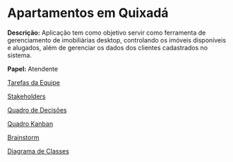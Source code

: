# Apartamentos em Quixadá

**Descrição:** Aplicação tem como objetivo servir como ferramenta de gerenciamento de imobiliárias desktop, controlando os imóveis disponíveis e alugados, além de gerenciar os dados dos clientes cadastrados no sistema.

**Papel:** Atendente

[Tarefas da Equipe](https://www.notion.so/Tarefas-da-Equipe-3169546d28d744a5a8d095a83f64c651)

[Stakeholders](https://www.notion.so/Stakeholders-79a133210ff34ec2a4c89c4933ed9f03)

[Quadro de Decisões](https://www.notion.so/4bf2320aba9241bd8471458fd2b83e35)

[Quadro Kanban](https://www.notion.so/3d4e4657217d4dd589528df6db5c4c5e)

[Brainstorm](https://www.notion.so/Brainstorm-e4f112d4e04e4b6e8885649f76e44ea9)

[Diagrama de Classes](https://www.notion.so/Diagrama-de-Classes-e0a0f60211724665b64282b3bf4de648)
